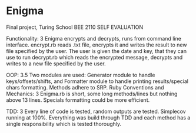 # Enigma
Final project, Turing School BEE 2110 
SELF EVALUATION 

Functionality: 3 
Enigma encrypts and decrypts, runs from command line interface. encrypt.rb reads .txt file, encrypts it and writes the result to new file specified by the user. The user is given the date and key, that they can use to run decrypt.rb which reads the encrypted message, decrypts and writes to a new file specified by the user. 

OOP: 3.5 
Two modules are used: Generator module to handle keys/offsets/shifts, and Formatter module to handle printing results/special chars formatting. Methods adhere to SRP. 
Ruby Conventions and Mechanics: 3 
Enigma.rb is short, some long methods/lines but nothing above 13 lines. Specials formatting could be more efficient. 

TDD: 3 Every line of code is tested, random outputs are tested. Simplecov running at 100%. Everything was build through TDD and each method has a single responsibility which is tested thoroughly. 

